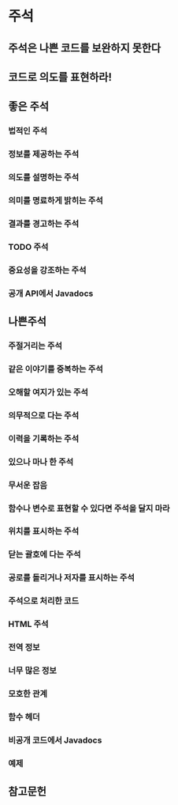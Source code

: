# 주석

## 주석은 나쁜 코드를 보완하지 못한다

## 코드로 의도를 표현하라!

## 좋은 주석
### 법적인 주석
### 정보를 제공하는 주석
### 의도를 설명하는 주석
### 의미를 명료하게 밝히는 주석
### 결과를 경고하는 주석
### TODO 주석
### 중요성을 강조하는 주석
### 공개 API에서 Javadocs

## 나쁜주석
### 주절거리는 주석
### 같은 이야기를 중복하는 주석
### 오해할 여지가 있는 주석
### 의무적으로 다는 주석
### 이력을 기록하는 주석
### 있으나 마나 한 주석
### 무서운 잡음
### 함수나 변수로 표현할 수 있다면 주석을 달지 마라
### 위치를 표시하는 주석
### 닫는 괄호에 다는 주석
### 공로를 돌리거나 저자를 표시하는 주석
### 주석으로 처리한 코드
### HTML 주석
### 전역 정보
### 너무 많은 정보
### 모호한 관계
### 함수 헤더
### 비공개 코드에서 Javadocs
### 예제

## 참고문헌
